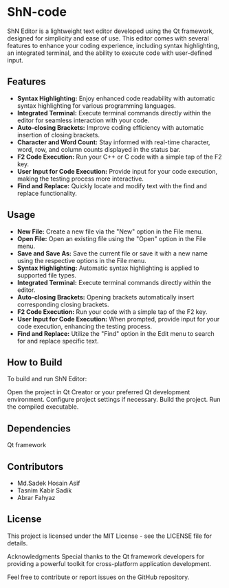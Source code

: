 # ShN-code

ShN Editor is a lightweight text editor developed using the Qt framework, designed for simplicity and ease of use. This editor comes with several features to enhance your coding experience, including syntax highlighting, an integrated terminal, and the ability to execute code with user-defined input.

## Features
 * **Syntax Highlighting:** Enjoy enhanced code readability with automatic syntax highlighting for various programming languages.
* **Integrated Terminal:** Execute terminal commands directly within the editor for seamless interaction with your code.
* **Auto-closing Brackets:** Improve coding efficiency with automatic insertion of closing brackets.
* **Character and Word Count:** Stay informed with real-time character, word, row, and column counts displayed in the status bar.
* **F2 Code Execution:** Run your C++ or C code with a simple tap of the F2 key.
* **User Input for Code Execution:** Provide input for your code execution, making the testing process more interactive.
* **Find and Replace:** Quickly locate and modify text with the find and replace functionality.
## Usage
* **New File:** Create a new file via the "New" option in the File menu.
* **Open File:** Open an existing file using the "Open" option in the File menu.
* **Save and Save As:** Save the current file or save it with a new name using the respective options in the File menu.
* **Syntax Highlighting:** Automatic syntax highlighting is applied to supported file types.
* **Integrated Terminal:** Execute terminal commands directly within the editor.
* **Auto-closing Brackets:** Opening brackets automatically insert corresponding closing brackets.
* **F2 Code Execution:** Run your code with a simple tap of the F2 key.
* **User Input for Code Execution:** When prompted, provide input for your code execution, enhancing the testing process.
* **Find and Replace:** Utilize the "Find" option in the Edit menu to search for and replace specific text.

## How to Build
To build and run ShN Editor:

Open the project in Qt Creator or your preferred Qt development environment.
Configure project settings if necessary.
Build the project.
Run the compiled executable.
## Dependencies
Qt framework
## Contributors
* Md.Sadek Hosain Asif
* Tasnim Kabir Sadik
* Abrar Fahyaz

## License
This project is licensed under the MIT License - see the LICENSE file for details.

Acknowledgments
Special thanks to the Qt framework developers for providing a powerful toolkit for cross-platform application development.

Feel free to contribute or report issues on the GitHub repository.










